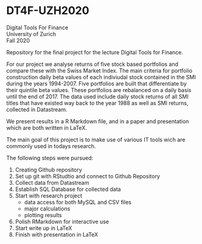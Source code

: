 # DT4F-UZH2020
Digital Tools For Finance  
University of Zurich  
Fall 2020  

Repository for the final project for the lecture Digital Tools for Finance.

For our project we analyse returns of five stock based portfolios and compare these with the Swiss Market Index. 
The main criteria for portfolio construction daily beta values of each indiviudal stock contained in the SMI during the years 1994-2007. Five portfolios are built that differentiate by their quintile beta values. These portfolios are rebalanced on a daily basis until the end of 2017. The data used include daily stock returns of all SMI titles that have existed way back to the year 1988 as well as SMI returns, collected in Datastream.

We present results in a R Markdown file, and in a paper and presentation which are both written in LaTeX.

The main goal of this project is to make use of various IT tools wich are commonly used in todays research.  

The following steps were pursued:  
1. Creating Github repository  
2. Set up git with RStudtio and connect to Github Repository  
3. Collect data from Datastream  
4. Establish SQL Database for collected data  
5. Start with research project   
    - data access for both MySQL and CSV files  
    - major calculations  
    - plotting results  
6. Polish RMarkdown for interactive use  
7. Start write up in LaTeX  
8. Finish with presentation in LaTeX  

